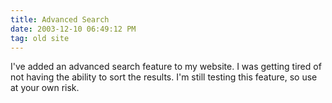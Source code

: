 ```yaml
---
title: Advanced Search
date: 2003-12-10 06:49:12 PM
tag: old site
---
```


I've added an advanced search feature to my website. I was getting tired of not having the ability to sort the results. I'm still testing this feature, so use at your own risk.
